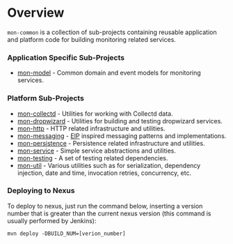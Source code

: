 # Overview

`mon-common` is a collection of sub-projects containing reusable application and platform code for building monitoring related services.

### Application Specific Sub-Projects

* [mon-model](https://git.hpcloud.net/mon/mon-common/tree/master/java/mon-model) - Common domain and event models for monitoring services.

### Platform Sub-Projects

* [mon-collectd](https://git.hpcloud.net/mon/mon-common/tree/master/java/mon-collectd) - Utilities for working with Collectd data.
* [mon-dropwizard](https://git.hpcloud.net/mon/mon-common/tree/master/java/mon-dropwizard) - Utilities for building and testing dropwizard services.
* [mon-http](https://git.hpcloud.net/mon/mon-common/tree/master/java/mon-http) - HTTP related infrastructure and utilities.
* [mon-messaging](https://git.hpcloud.net/mon/mon-common/tree/master/java/mon-messaging) - [EIP](http://www.eaipatterns.com/) inspired messaging patterns and implementations.
* [mon-persistence](https://git.hpcloud.net/mon/mon-common/tree/master/java/mon-persistence) - Persistence related infrastructure and utilities.
* [mon-service](https://git.hpcloud.net/mon/mon-common/tree/master/java/mon-service) - Simple service abstractions and utilities.
* [mon-testing](https://git.hpcloud.net/mon/mon-common/tree/master/java/mon-testing) - A set of testing related dependencies.
* [mon-util](https://git.hpcloud.net/mon/mon-common/tree/master/java/mon-util) - Various utilities such as for serialization, dependency injection, date and time, invocation retries, concurrency, etc.

### Deploying to Nexus

To deploy to nexus, just run the command below, inserting a version number that is greater than the current nexus version (this command is usually performed by Jenkins):

```
mvn deploy -DBUILD_NUM=[verion_number]
```